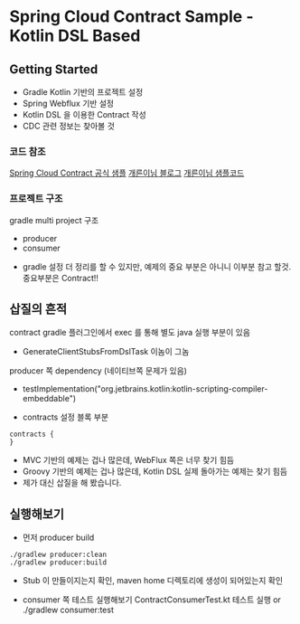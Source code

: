 # Spring Cloud Contract Sample - Kotlin DSL Based

## Getting Started
- Gradle Kotlin 기반의 프로젝트 설정
- Spring Webflux 기반 설정 
- Kotlin DSL 을 이용한 Contract 작성
- CDC 관련 정보는 찾아볼 것

### 코드 참조
[Spring Cloud Contract 공식 샘플](https://github.com/spring-cloud-samples/spring-cloud-contract-samples)
[개른이님 블로그](https://dev-kidult.tistory.com/15)
[개른이님 샘플코드](https://github.com/dev-kidult/spring-cloud-contract-study)

### 프로젝트 구조
gradle multi project 구조
- producer
- consumer

* gradle 설정 더 정리를 할 수 있지만, 예제의 중요 부분은 아니니 이부분 참고 할것. 중요부분은 Contract!!   

## 삽질의 흔적
contract gradle 플러그인에서 exec 를 통해 별도 java 실행 부분이 있음 
- GenerateClientStubsFromDslTask 이놈이 그놈 

producer 쪽 dependency (네이티브쪽 문제가 있음)
- testImplementation("org.jetbrains.kotlin:kotlin-scripting-compiler-embeddable")

- contracts 설정 블록 부분 
```
contracts {
}
```
- MVC 기반의 예제는 겁나 많은데, WebFlux 쪽은 너무 찾기 힘듬
- Groovy 기반의 예제는 겁나 많은데, Kotlin DSL 실제 돌아가는 예제는 찾기 힘듬
- 제가 대신 삽질을 해 봤습니다.

## 실행해보기 

- 먼저 producer build
```
./gradlew producer:clean
./gradlew producer:build
```
- Stub 이 만들이지는지 확인, maven home 디렉토리에 생성이 되어있는지 확인

- consumer 쪽 테스트 실행해보기
ContractConsumerTest.kt 테스트 실행 or ./gradlew consumer:test   
